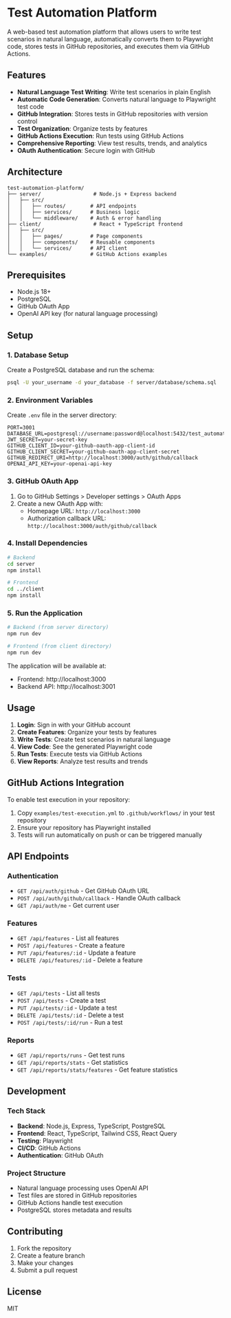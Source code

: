 # Test Automation Platform

A web-based test automation platform that allows users to write test scenarios in natural language, automatically converts them to Playwright code, stores tests in GitHub repositories, and executes them via GitHub Actions.

## Features

- **Natural Language Test Writing**: Write test scenarios in plain English
- **Automatic Code Generation**: Converts natural language to Playwright test code
- **GitHub Integration**: Stores tests in GitHub repositories with version control
- **Test Organization**: Organize tests by features
- **GitHub Actions Execution**: Run tests using GitHub Actions
- **Comprehensive Reporting**: View test results, trends, and analytics
- **OAuth Authentication**: Secure login with GitHub

## Architecture

```
test-automation-platform/
├── server/                 # Node.js + Express backend
│   ├── src/
│   │   ├── routes/        # API endpoints
│   │   ├── services/      # Business logic
│   │   └── middleware/    # Auth & error handling
├── client/                 # React + TypeScript frontend
│   ├── src/
│   │   ├── pages/         # Page components
│   │   ├── components/    # Reusable components
│   │   └── services/      # API client
└── examples/              # GitHub Actions examples
```

## Prerequisites

- Node.js 18+
- PostgreSQL
- GitHub OAuth App
- OpenAI API key (for natural language processing)

## Setup

### 1. Database Setup

Create a PostgreSQL database and run the schema:

```bash
psql -U your_username -d your_database -f server/database/schema.sql
```

### 2. Environment Variables

Create `.env` file in the server directory:

```env
PORT=3001
DATABASE_URL=postgresql://username:password@localhost:5432/test_automation
JWT_SECRET=your-secret-key
GITHUB_CLIENT_ID=your-github-oauth-app-client-id
GITHUB_CLIENT_SECRET=your-github-oauth-app-client-secret
GITHUB_REDIRECT_URI=http://localhost:3000/auth/github/callback
OPENAI_API_KEY=your-openai-api-key
```

### 3. GitHub OAuth App

1. Go to GitHub Settings > Developer settings > OAuth Apps
2. Create a new OAuth App with:
   - Homepage URL: `http://localhost:3000`
   - Authorization callback URL: `http://localhost:3000/auth/github/callback`

### 4. Install Dependencies

```bash
# Backend
cd server
npm install

# Frontend
cd ../client
npm install
```

### 5. Run the Application

```bash
# Backend (from server directory)
npm run dev

# Frontend (from client directory)
npm run dev
```

The application will be available at:
- Frontend: http://localhost:3000
- Backend API: http://localhost:3001

## Usage

1. **Login**: Sign in with your GitHub account
2. **Create Features**: Organize your tests by features
3. **Write Tests**: Create test scenarios in natural language
4. **View Code**: See the generated Playwright code
5. **Run Tests**: Execute tests via GitHub Actions
6. **View Reports**: Analyze test results and trends

## GitHub Actions Integration

To enable test execution in your repository:

1. Copy `examples/test-execution.yml` to `.github/workflows/` in your test repository
2. Ensure your repository has Playwright installed
3. Tests will run automatically on push or can be triggered manually

## API Endpoints

### Authentication
- `GET /api/auth/github` - Get GitHub OAuth URL
- `POST /api/auth/github/callback` - Handle OAuth callback
- `GET /api/auth/me` - Get current user

### Features
- `GET /api/features` - List all features
- `POST /api/features` - Create a feature
- `PUT /api/features/:id` - Update a feature
- `DELETE /api/features/:id` - Delete a feature

### Tests
- `GET /api/tests` - List all tests
- `POST /api/tests` - Create a test
- `PUT /api/tests/:id` - Update a test
- `DELETE /api/tests/:id` - Delete a test
- `POST /api/tests/:id/run` - Run a test

### Reports
- `GET /api/reports/runs` - Get test runs
- `GET /api/reports/stats` - Get statistics
- `GET /api/reports/stats/features` - Get feature statistics

## Development

### Tech Stack
- **Backend**: Node.js, Express, TypeScript, PostgreSQL
- **Frontend**: React, TypeScript, Tailwind CSS, React Query
- **Testing**: Playwright
- **CI/CD**: GitHub Actions
- **Authentication**: GitHub OAuth

### Project Structure
- Natural language processing uses OpenAI API
- Test files are stored in GitHub repositories
- GitHub Actions handle test execution
- PostgreSQL stores metadata and results

## Contributing

1. Fork the repository
2. Create a feature branch
3. Make your changes
4. Submit a pull request

## License

MIT